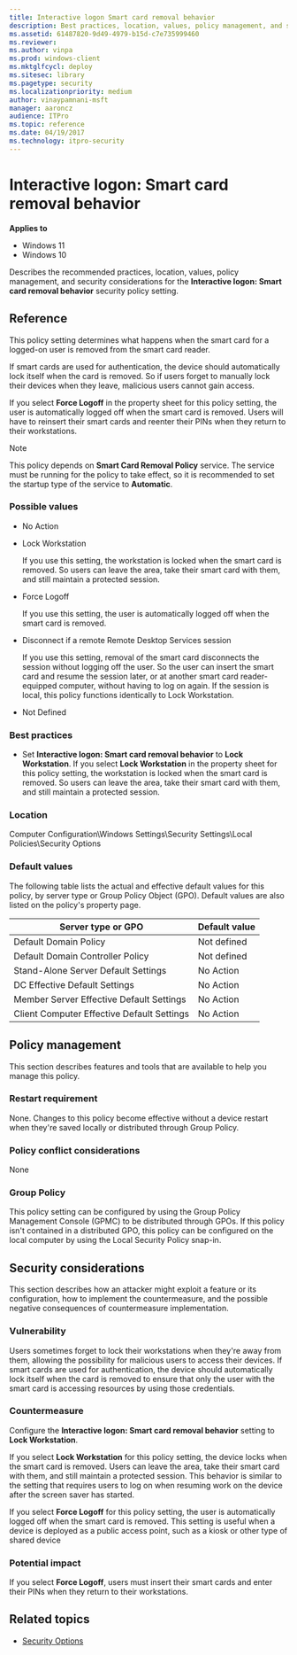 ```yaml
---
title: Interactive logon Smart card removal behavior
description: Best practices, location, values, policy management, and security considerations for the security policy setting, Interactive logon Smart card removal behavior.
ms.assetid: 61487820-9d49-4979-b15d-c7e735999460
ms.reviewer:
ms.author: vinpa
ms.prod: windows-client
ms.mktglfcycl: deploy
ms.sitesec: library
ms.pagetype: security
ms.localizationpriority: medium
author: vinaypamnani-msft
manager: aaroncz
audience: ITPro
ms.topic: reference
ms.date: 04/19/2017
ms.technology: itpro-security
---
```


# Interactive logon: Smart card removal behavior

**Applies to**
-   Windows 11
-   Windows 10

Describes the recommended practices, location, values, policy management, and security considerations for the **Interactive logon: Smart card removal behavior** security policy setting.

## Reference

This policy setting determines what happens when the smart card for a logged-on user is removed from the smart card reader.

If smart cards are used for authentication, the device should automatically lock itself when the card is removed. So if users forget to manually lock their devices when they leave, malicious users cannot gain access.

If you select **Force Logoff** in the property sheet for this policy setting, the user is automatically logged off when the smart card is removed. Users will have to reinsert their smart cards and reenter their PINs when they return to their workstations.

> [!NOTE]
> This policy depends on **Smart Card Removal Policy** service. The service must be running for the policy to take effect, so it is recommended to set the startup type of the service to **Automatic**.

### Possible values

-   No Action
-   Lock Workstation

    If you use this setting, the workstation is locked when the smart card is removed. So users can leave the area, take their smart card with them, and still maintain a protected session.

-   Force Logoff

    If you use this setting, the user is automatically logged off when the smart card is removed.

-   Disconnect if a remote Remote Desktop Services session

    If you use this setting, removal of the smart card disconnects the session without logging off the user. So the user can insert the smart card and resume the session later, or at another smart card reader-equipped computer, without having to log on again. If the session is local, this policy functions identically to Lock Workstation.

-   Not Defined

### Best practices

-   Set **Interactive logon: Smart card removal behavior** to **Lock Workstation**. If you select **Lock Workstation** in the property sheet for this policy setting, the workstation is locked when the smart card is removed. So users can leave the area, take their smart card with them, and still maintain a protected session.

### Location

Computer Configuration\\Windows Settings\\Security Settings\\Local Policies\\Security Options

### Default values

The following table lists the actual and effective default values for this policy, by server type or Group Policy Object (GPO). Default values are also listed on the policy's property page.

| Server type or GPO | Default value |
| - | - |
| Default Domain Policy| Not defined|
| Default Domain Controller Policy | Not defined|
| Stand-Alone Server Default Settings | No Action|
| DC Effective Default Settings | No Action|
| Member Server Effective Default Settings | No Action|
| Client Computer Effective Default Settings | No Action|

## Policy management

This section describes features and tools that are available to help you manage this policy.

### Restart requirement

None. Changes to this policy become effective without a device restart when they're saved locally or distributed through Group Policy.

### Policy conflict considerations

None

### Group Policy

This policy setting can be configured by using the Group Policy Management Console (GPMC) to be distributed through GPOs. If this policy isn't contained in a distributed GPO, this policy can be configured on the local computer by using the Local Security Policy snap-in.

## Security considerations

This section describes how an attacker might exploit a feature or its configuration, how to implement the countermeasure, and the possible negative consequences of countermeasure implementation.

### Vulnerability

Users sometimes forget to lock their workstations when they're away from them, allowing the possibility for malicious users to access their devices. If smart cards are used for authentication, the device should automatically lock itself when the card is removed to ensure that only the user with the smart card is accessing resources by using those credentials.

### Countermeasure

Configure the **Interactive logon: Smart card removal behavior** setting to **Lock Workstation**.

If you select **Lock Workstation** for this policy setting, the device locks when the smart card is removed. Users can leave the area, take their smart card with them, and still maintain a protected session. This behavior is similar to the setting that requires users to log on when resuming work on the device after the screen saver has started.

If you select **Force Logoff** for this policy setting, the user is automatically logged off when the smart card is removed. This setting is useful when a device is deployed as a public access point, such as a kiosk or other type of shared device

### Potential impact

If you select **Force Logoff**, users must insert their smart cards and enter their PINs when they return to their workstations.

## Related topics

- [Security Options](security-options.md)
